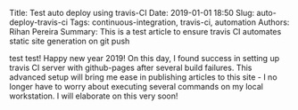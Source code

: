 Title: Test auto deploy using travis-CI
Date: 2019-01-01 18:50
Slug: auto-deploy-travis-ci
Tags: continuous-integration, travis-ci, automation
Authors: Rihan Pereira
Summary: This is a test article to ensure travis CI automates static site generation on git push

test test!
Happy new year 2019! On this day, I found success in setting up travis CI server with github-pages after several build failures. This advanced setup will bring me ease in publishing articles to this site - I no longer have to worry about executing several commands on my local workstation. I will elaborate on this very soon!
